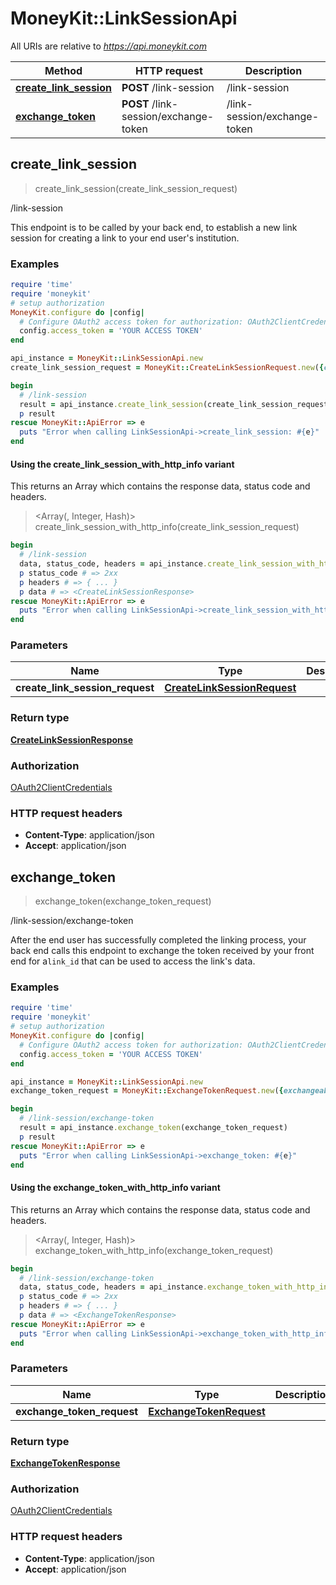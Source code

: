 # MoneyKit::LinkSessionApi

All URIs are relative to *https://api.moneykit.com*

| Method | HTTP request | Description |
| ------ | ------------ | ----------- |
| [**create_link_session**](LinkSessionApi.md#create_link_session) | **POST** /link-session | /link-session |
| [**exchange_token**](LinkSessionApi.md#exchange_token) | **POST** /link-session/exchange-token | /link-session/exchange-token |


## create_link_session

> <CreateLinkSessionResponse> create_link_session(create_link_session_request)

/link-session

This endpoint is to be called by your back end, to establish a new link session         for creating a link to your end user's institution.

### Examples

```ruby
require 'time'
require 'moneykit'
# setup authorization
MoneyKit.configure do |config|
  # Configure OAuth2 access token for authorization: OAuth2ClientCredentials
  config.access_token = 'YOUR ACCESS TOKEN'
end

api_instance = MoneyKit::LinkSessionApi.new
create_link_session_request = MoneyKit::CreateLinkSessionRequest.new({customer_user: MoneyKit::LinkSessionCustomerUser.new({id: 'id_example'}), redirect_uri: 'https://yourdomain.com/oauth.html'}) # CreateLinkSessionRequest | 

begin
  # /link-session
  result = api_instance.create_link_session(create_link_session_request)
  p result
rescue MoneyKit::ApiError => e
  puts "Error when calling LinkSessionApi->create_link_session: #{e}"
end
```

#### Using the create_link_session_with_http_info variant

This returns an Array which contains the response data, status code and headers.

> <Array(<CreateLinkSessionResponse>, Integer, Hash)> create_link_session_with_http_info(create_link_session_request)

```ruby
begin
  # /link-session
  data, status_code, headers = api_instance.create_link_session_with_http_info(create_link_session_request)
  p status_code # => 2xx
  p headers # => { ... }
  p data # => <CreateLinkSessionResponse>
rescue MoneyKit::ApiError => e
  puts "Error when calling LinkSessionApi->create_link_session_with_http_info: #{e}"
end
```

### Parameters

| Name | Type | Description | Notes |
| ---- | ---- | ----------- | ----- |
| **create_link_session_request** | [**CreateLinkSessionRequest**](CreateLinkSessionRequest.md) |  |  |

### Return type

[**CreateLinkSessionResponse**](CreateLinkSessionResponse.md)

### Authorization

[OAuth2ClientCredentials](../README.md#OAuth2ClientCredentials)

### HTTP request headers

- **Content-Type**: application/json
- **Accept**: application/json


## exchange_token

> <ExchangeTokenResponse> exchange_token(exchange_token_request)

/link-session/exchange-token

After the end user has successfully completed the linking process, your back end     calls this endpoint to exchange the token received by your front end for a`link_id` that can be used to access     the link's data.

### Examples

```ruby
require 'time'
require 'moneykit'
# setup authorization
MoneyKit.configure do |config|
  # Configure OAuth2 access token for authorization: OAuth2ClientCredentials
  config.access_token = 'YOUR ACCESS TOKEN'
end

api_instance = MoneyKit::LinkSessionApi.new
exchange_token_request = MoneyKit::ExchangeTokenRequest.new({exchangeable_token: 'c7318ff7-257c-490e-8242-03a815b223b7'}) # ExchangeTokenRequest | 

begin
  # /link-session/exchange-token
  result = api_instance.exchange_token(exchange_token_request)
  p result
rescue MoneyKit::ApiError => e
  puts "Error when calling LinkSessionApi->exchange_token: #{e}"
end
```

#### Using the exchange_token_with_http_info variant

This returns an Array which contains the response data, status code and headers.

> <Array(<ExchangeTokenResponse>, Integer, Hash)> exchange_token_with_http_info(exchange_token_request)

```ruby
begin
  # /link-session/exchange-token
  data, status_code, headers = api_instance.exchange_token_with_http_info(exchange_token_request)
  p status_code # => 2xx
  p headers # => { ... }
  p data # => <ExchangeTokenResponse>
rescue MoneyKit::ApiError => e
  puts "Error when calling LinkSessionApi->exchange_token_with_http_info: #{e}"
end
```

### Parameters

| Name | Type | Description | Notes |
| ---- | ---- | ----------- | ----- |
| **exchange_token_request** | [**ExchangeTokenRequest**](ExchangeTokenRequest.md) |  |  |

### Return type

[**ExchangeTokenResponse**](ExchangeTokenResponse.md)

### Authorization

[OAuth2ClientCredentials](../README.md#OAuth2ClientCredentials)

### HTTP request headers

- **Content-Type**: application/json
- **Accept**: application/json

